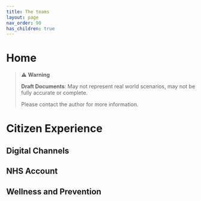 ```yaml
---
title: The teams
layout: page
nav_order: 90
has_children: true
---
```


# Home

> ⚠️ **Warning**
>  
> **Draft Documents**: May not represent real world scenarios, may not be fully accurate or complete.
>
> Please contact the author for more information.

# Citizen Experience

## Digital Channels

## NHS Account

## Wellness and Prevention